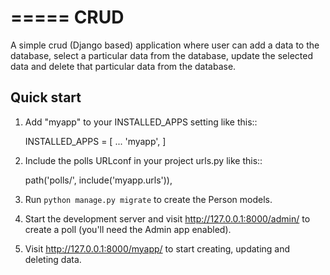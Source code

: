 =====
CRUD
=====

A simple crud (Django based) application where user can add a data to the database, select a particular data
from the database, update the selected data and delete that particular data from the database.

Quick start
-----------

1. Add "myapp" to your INSTALLED_APPS setting like this::

    INSTALLED_APPS = [
        ...
        'myapp',
    ]

2. Include the polls URLconf in your project urls.py like this::

    path('polls/', include('myapp.urls')),

3. Run ``python manage.py migrate`` to create the Person models.

4. Start the development server and visit http://127.0.0.1:8000/admin/
   to create a poll (you'll need the Admin app enabled).

5. Visit http://127.0.0.1:8000/myapp/ to start creating, updating and deleting data.